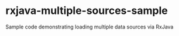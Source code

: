 # rxjava-multiple-sources-sample
Sample code demonstrating loading multiple data sources via RxJava
